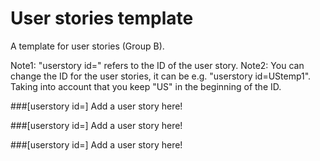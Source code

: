 # User stories template

A template for user stories (Group B).

Note1: "userstory id=" refers to the ID of the user story. 
Note2: You can change the ID for the user stories, it can be e.g. "userstory id=UStemp1". Taking into account that you keep "US" in the beginning of the ID.


###[userstory id=]
Add a user story here!

###[userstory id=]
Add a user story here!

###[userstory id=]
Add a user story here!





